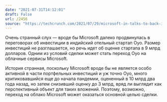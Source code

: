 ```yaml
---
date: "2021-07-31T14:12:01"
draft: False
url: /2456
source: "https://techcrunch.com/2021/07/29/microsoft-in-talks-to-back-india-oyo/"
---
```


Очень странный слух — вроде бы Microsoft далеко продвинулась в переговорах об инвестиции в индийский отельный стартап Oyo. Размер инвестиций не разглашается, но речь идет об оценке стартапа в 9 млрд долларов. Одним из условий сделки может стать переход Oyo на облачные сервисы Microsoft.

История странная, поскольку Microsoft вроде бы не является особо активной в части портфельных инвестиций и уж точно Oyo, много критиковавшийся еще до начала пандемии, оцененный в 10 млрд два года назад, но затем снизивший оценку до 3 млрд, вряд ли выглядит как перспективный объект для таких вложений. Поэтому, возможно, переход на облако Microsoft может оказаться основной целью сделки.
